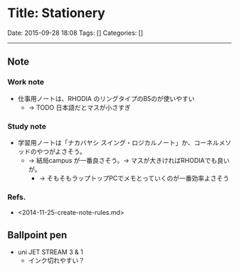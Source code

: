 # Title: Stationery

Date: 2015-09-28 18:08
Tags: []
Categories: []

---

## Note

### Work note

* 仕事用ノートは、RHODIA のリングタイプのB5のが使いやすい
    * -> TODO 日本語だとマスが小さすぎ

### Study note

* 学習用ノートは「ナカバヤシ スイング・ロジカルノート」か、コーネルメソッドのやつがよさそう。
    * -> 結局campus が一番良さそう。-> マスが大きければRHODIAでも良いが。
        * -> そもそもラップトップPCでメモとっていくのが一番効率よさそう

### Refs.

* <2014-11-25-create-note-rules.md>

## Ballpoint pen

* uni JET STREAM 3 & 1
    * インク切れやすい？


